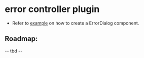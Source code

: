 # error controller plugin
- Refer to [example](./example/vuetify.vue) on how to create a ErrorDialog component.

## Roadmap:
-- tbd --
